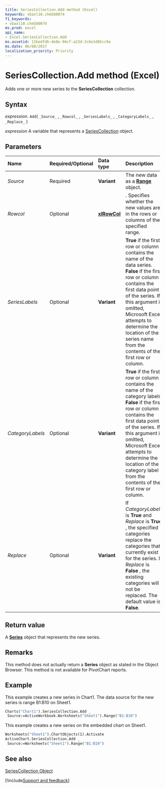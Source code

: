 ```yaml
---
title: SeriesCollection.Add method (Excel)
keywords: vbaxl10.chm580074
f1_keywords:
- vbaxl10.chm580074
ms.prod: excel
api_name:
- Excel.SeriesCollection.Add
ms.assetid: 11bedfdb-de8e-94cf-a23d-2c6e1d85cc9a
ms.date: 06/08/2017
localization_priority: Priority
---
```



# SeriesCollection.Add method (Excel)

Adds one or more new series to the  **SeriesCollection** collection.


## Syntax

_expression_. `Add`( `_Source_` , `_Rowcol_` , `_SeriesLabels_` , `_CategoryLabels_` , `_Replace_` )

_expression_ A variable that represents a [SeriesCollection](./Excel.SeriesCollection.md) object.


## Parameters



|Name|Required/Optional|Data type|Description|
|:-----|:-----|:-----|:-----|
| _Source_|Required| **Variant**|The new data as a  **[Range](Excel.Range(object).md)** object.|
| _Rowcol_|Optional| **[xlRowCol](Excel.XlRowCol.md)**|. Specifies whether the new values are in the rows or columns of the specified range.|
| _SeriesLabels_|Optional| **Variant**| **True** if the first row or column contains the name of the data series. **False** if the first row or column contains the first data point of the series. If this argument is omitted, Microsoft Excel attempts to determine the location of the series name from the contents of the first row or column.|
| _CategoryLabels_|Optional| **Variant**| **True** if the first row or column contains the name of the category labels. **False** if the first row or column contains the first data point of the series. If this argument is omitted, Microsoft Excel attempts to determine the location of the category label from the contents of the first row or column.|
| _Replace_|Optional| **Variant**|If  _CategoryLabels_ is **True** and _Replace_ is **True** , the specified categories replace the categories that currently exist for the series. If _Replace_ is **False** , the existing categories will not be replaced. The default value is **False**.|

## Return value

A  **[Series](Excel.Series(object).md)** object that represents the new series.


## Remarks

This method does not actually return a  **Series** object as stated in the Object Browser. This method is not available for PivotChart reports.


## Example

This example creates a new series in Chart1. The data source for the new series is range B1:B10 on Sheet1.


```vb
Charts("Chart1").SeriesCollection.Add _ 
 Source:=ActiveWorkbook.Worksheets("Sheet1").Range("B1:B10")
```

This example creates a new series on the embedded chart on Sheet1.




```vb
Worksheets("Sheet1").ChartObjects(1).Activate 
ActiveChart.SeriesCollection.Add _ 
 Source:=Worksheets("Sheet1").Range("B1:B10")
```


## See also


[SeriesCollection Object](./Excel.SeriesCollection.md)

[!include[Support and feedback](~/includes/feedback-boilerplate.md)]